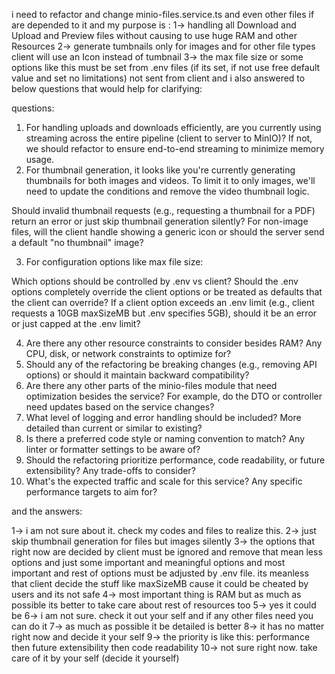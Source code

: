 i need to refactor and change minio-files.service.ts and even other files if are depended to it and my purpose is : 1-> handling all Download and Upload and Preview files without causing to use huge RAM and other Resources 2-> generate tumbnails only for images and for other file types client will use an Icon instead of tumbnail 3-> the max file size or some options like this must be set from .env files (if its set, if not use free default value and set no limitations) not sent from client
and i also answered to below questions that would help for clarifying:

questions:

1. For handling uploads and downloads efficiently, are you currently using streaming across the entire pipeline (client to server to MinIO)? If not, we should refactor to ensure end-to-end streaming to minimize memory usage.
2. For thumbnail generation, it looks like you're currently generating thumbnails for both images and videos. To limit it to only images, we'll need to update the conditions and remove the video thumbnail logic.

Should invalid thumbnail requests (e.g., requesting a thumbnail for a PDF) return an error or just skip thumbnail generation silently?
For non-image files, will the client handle showing a generic icon or should the server send a default "no thumbnail" image?

3. For configuration options like max file size:

Which options should be controlled by .env vs client?
Should the .env options completely override the client options or be treated as defaults that the client can override?
If a client option exceeds an .env limit (e.g., client requests a 10GB maxSizeMB but .env specifies 5GB), should it be an error or just capped at the .env limit?

4. Are there any other resource constraints to consider besides RAM? Any CPU, disk, or network constraints to optimize for?
5. Should any of the refactoring be breaking changes (e.g., removing API options) or should it maintain backward compatibility?
6. Are there any other parts of the minio-files module that need optimization besides the service? For example, do the DTO or controller need updates based on the service changes?
7. What level of logging and error handling should be included? More detailed than current or similar to existing?
8. Is there a preferred code style or naming convention to match? Any linter or formatter settings to be aware of?
9. Should the refactoring prioritize performance, code readability, or future extensibility? Any trade-offs to consider?
10. What's the expected traffic and scale for this service? Any specific performance targets to aim for?

and the answers:

1-> i am not sure about it. check my codes and files to realize this.
2-> just skip thumbnail generation for files but images silently
3-> the options that right now are decided by client must be ignored and remove that mean less options and just some important and meaningful options and most important and rest of options must be adjusted by .env file.
its meanless that client decide the stuff like maxSizeMB cause it could be cheated by users and its not safe
4-> most important thing is RAM but as much as possible its better to take care about rest of resources too
5-> yes it could be
6-> i am not sure. check it out your self and if any other files need you can do it
7-> as much as possible it be detailed is better
8-> it has no matter right now and decide it your self
9-> the priority is like this: performance then future extensibility then code readability
10-> not sure right now. take care of it by your self (decide it yourself)
